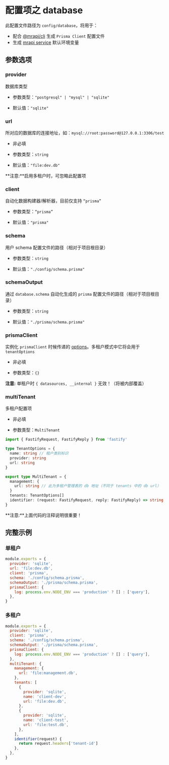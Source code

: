 # 配置项之 database

此配置文件路径为 `config/database`，将用于：

- 配合 [@mrapi/cli](../CLI.zh-CN.md) 生成 `Prisma Client` 配置文件
- 生成 [mrapi service](../Mrapi.zh-CN.md) 默认环境变量

## 参数选项

### provider

数据库类型

- 参数类型：`"postgresql" | "mysql" | "sqlite"`

- 默认值：`"sqlite"`

### url

所对应的数据库的连接地址，如：`mysql://root:password@127.0.0.1:3306/test`

- 非必填

- 参数类型：`string`

- 默认值：`"file:dev.db"`

**注意:**启用多租户时，可忽略此配置项

### client

自动化数据构建器/解析器，目前仅支持 `“prisma”`

- 参数类型：`“prisma”`

- 默认值：`"prisma"`

### schema

用户 schema 配置文件的路径（相对于项目根目录）

- 参数类型：`string`

- 默认值：`"./config/schema.prisma"`

### schemaOutput

通过 `database.schema` 自动化生成的 `prisma` 配置文件的路径（相对于项目根目录）

- 参数类型：`string`

- 默认值：`"./prisma/schema.prisma"`

### prismaClient

实例化 `prismaClient` 时候传递的 [options](https://www.prisma.io/docs/reference/tools-and-interfaces/prisma-client/constructor)。多租户模式中它将会用于 `tenantOptions`

- 非必填

- 参数类型：`{}`

**注意:** 单租户时 `{ datasources, __internal }` 无效！（将被内部覆盖）

### multiTenant

多租户配置项

- 非必填

- 参数类型：`MultiTenant`

```ts
import { FastifyRequest, FastifyReply } from 'fastify'

type TenantOptions = {
  name: string // 租户类别标识
  provider: string
  url: string
}

export type MultiTenant = {
  management: {
    url: string // 此为多租户管理表的 db 地址（不同于 tenants 中的 db url）
  }
  tenants: TenantOptions[]
  identifier: (request: FastifyRequest, reply: FastifyReply) => string | void // 获取租户分类的钩子函数，返回值对应 TenantOptions.name
}
```

**注意:**上面代码的注释说明很重要！

## 完整示例

### 单租户

```js
module.exports = {
  provider: 'sqlite',
  url: 'file:dev.db',
  client: 'prisma',
  schema: './config/schema.prisma',
  schemaOutput: './prisma/schema.prisma',
  prismaClient: {
    log: process.env.NODE_ENV === 'production' ? [] : ['query'],
  },
}
```

### 多租户

```js
module.exports = {
  provider: 'sqlite',
  client: 'prisma',
  schema: './config/schema.prisma',
  schemaOutput: './prisma/schema.prisma',
  prismaClient: {
    log: process.env.NODE_ENV === 'production' ? [] : ['query'],
  },
  multiTenant: {
    management: {
      url: 'file:management.db',
    },
    tenants: [
      {
        provider: 'sqlite',
        name: 'client-dev',
        url: 'file:dev.db',
      },
      {
        provider: 'sqlite',
        name: 'client-test',
        url: 'file:test.db',
      },
    ],
    identifier(request) {
      return request.headers['tenant-id']
    },
  },
}
```
